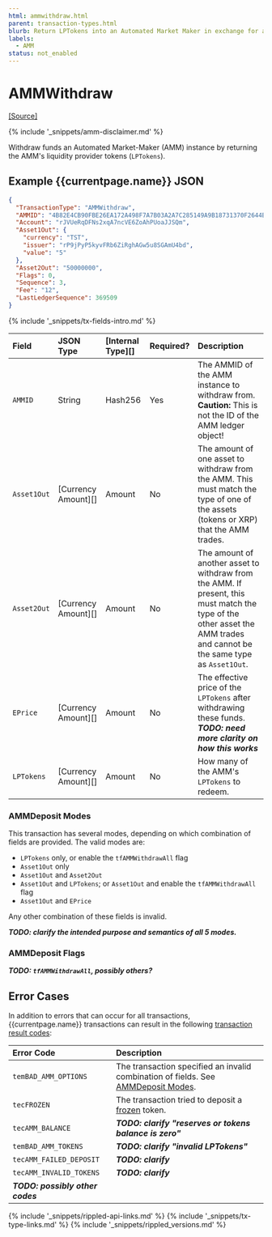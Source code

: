 ```yaml
---
html: ammwithdraw.html
parent: transaction-types.html
blurb: Return LPTokens into an Automated Market Maker in exchange for a share of the assets the pool holds.
labels:
  - AMM
status: not_enabled
---
```

# AMMWithdraw
[[Source]](https://github.com/gregtatcam/rippled/blob/amm-core-functionality/src/ripple/app/tx/impl/AMMWithdraw.cpp "Source")
<!-- TODO: Update source link to merged version when available -->

{% include '_snippets/amm-disclaimer.md' %}

Withdraw funds an Automated Market-Maker (AMM) instance by returning the AMM's liquidity provider tokens (`LPTokens`).

## Example {{currentpage.name}} JSON

```json
{
  "TransactionType": "AMMWithdraw",
  "AMMID": "4B82E4CB90FBE26EA172A498F7A7B03A2A7C285149A9B18731370F2644B96F7A",
  "Account": "rJVUeRqDFNs2xqA7ncVE6ZoAhPUoaJJSQm",
  "Asset1Out": {
    "currency": "TST",
    "issuer": "rP9jPyP5kyvFRb6ZiRghAGw5u8SGAmU4bd",
    "value": "5"
  },
  "Asset2Out": "50000000",
  "Flags": 0,
  "Sequence": 3,
  "Fee": "12",
  "LastLedgerSequence": 369509
}
```

{% include '_snippets/tx-fields-intro.md' %}

| Field       | JSON Type           | [Internal Type][] | Required? | Description |
|:------------|:--------------------|:------------------|:----------|:------------|
| `AMMID`     | String              | Hash256           | Yes       | The AMMID of the AMM instance to withdraw from. **Caution:** This is not the ID of the AMM ledger object! |
| `Asset1Out` | [Currency Amount][] | Amount            | No        | The amount of one asset to withdraw from the AMM. This must match the type of one of the assets (tokens or XRP) that the AMM trades. |
| `Asset2Out` | [Currency Amount][] | Amount            | No        | The amount of another asset to withdraw from the AMM. If present, this must match the type of the other asset the AMM trades and cannot be the same type as `Asset1Out`. |
| `EPrice`    | [Currency Amount][] | Amount            | No        | The effective price of the `LPTokens` after withdrawing these funds. ***TODO: need more clarity on how this works*** |
| `LPTokens`  | [Currency Amount][] | Amount            | No        | How many of the AMM's `LPTokens` to redeem. |


### AMMDeposit Modes

This transaction has several modes, depending on which combination of fields are provided. The valid modes are:

- `LPTokens` only, or enable the `tfAMMWithdrawAll` flag
- `Asset1Out` only
- `Asset1Out` and `Asset2Out`
- `Asset1Out` and `LPTokens`; or `Asset1Out` and enable the `tfAMMWithdrawAll` flag
- `Asset1Out` and `EPrice`

Any other combination of these fields is invalid.

***TODO: clarify the intended purpose and semantics of all 5 modes.***


### AMMDeposit Flags

***TODO: `tfAMMWithdrawAll`, possibly others?***

## Error Cases

In addition to errors that can occur for all transactions, {{currentpage.name}} transactions can result in the following [transaction result codes](transaction-results.html):

| Error Code           | Description                                  |
|:---------------------|:---------------------------------------------|
| `temBAD_AMM_OPTIONS` | The transaction specified an invalid combination of fields. See [AMMDeposit Modes](#ammdeposit-modes). |
| `tecFROZEN`          | The transaction tried to deposit a [frozen](freezes.html) token. |
| `tecAMM_BALANCE`     | ***TODO: clarify "reserves or tokens balance is zero"*** |
| `temBAD_AMM_TOKENS`  | ***TODO: clarify "invalid LPTokens"*** |
| `tecAMM_FAILED_DEPOSIT` | ***TODO: clarify*** |
| `tecAMM_INVALID_TOKENS` | ***TODO: clarify*** |
| ***TODO: possibly other codes*** | |

<!--{# common link defs #}-->
{% include '_snippets/rippled-api-links.md' %}
{% include '_snippets/tx-type-links.md' %}
{% include '_snippets/rippled_versions.md' %}
